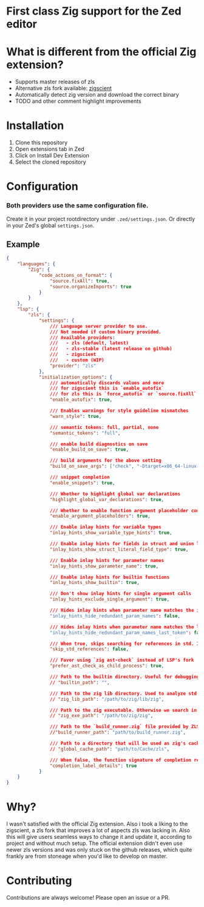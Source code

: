 # First class Zig support for the Zed editor

# What is different from the official Zig extension?

- Supports master releases of zls
- Alternative zls fork available: [zigscient](https://github.com/llogick/zigscient)
- Automatically detect zig version and download the correct binary
- TODO and other comment highlight improvements

# Installation

1. Clone this repository
2. Open extensions tab in Zed
3. Click on Install Dev Extension
4. Select the cloned repository

# Configuration
### Both providers use the same configuration file.
Create it in your project rootdirectory under `.zed/settings.json`.
Or directly in your Zed's global `settings.json`.

## Example

```json
{
    "languages": {
        "Zig": {
            "code_actions_on_format": {
                "source.fixAll": true,
                "source.organizeImports": true
            }
        }
    },
    "lsp": {
        "zls": {
            "settings": {
                /// Language server provider to use.
                /// Not needed if custom binary provided.
                /// Available providers:
                ///   - zls (default, latest)
                ///   - zls-stable (latest release on github)
                ///   - zigscient
                ///   - custom (WIP)
                "provider": "zls"
            },
            "initialization_options": {
                /// automatically discards values and more
                /// for zigscient this is `enable_autofix`
                /// for zls this is `force_autofix` or `source.fixAll` in `code_actions_on_format`
                "enable_autofix": true,

                /// Enables warnings for style guideline mismatches
                "warn_style": true,

                /// semantic tokens: full, partial, none
                "semantic_tokens": "full",

                /// enable build diagnostics on save
                "enable_build_on_save": true,

                /// build arguments for the above setting
                "build_on_save_args": ["check", "-Dtarget=x86_64-linux-gnu"],

                /// snippet completion
                "enable_snippets": true,

                /// Whether to highlight global var declarations
                "highlight_global_var_declarations": true,

                /// Whether to enable function argument placeholder completions
                "enable_argument_placeholders": true,

                /// Enable inlay hints for variable types
                "inlay_hints_show_variable_type_hints": true,

                /// Enable inlay hints for fields in struct and union literals
                "inlay_hints_show_struct_literal_field_type": true,

                /// Enable inlay hints for parameter names
                "inlay_hints_show_parameter_name": true,

                /// Enable inlay hints for builtin functions
                "inlay_hints_show_builtin": true,

                /// Don't show inlay hints for single argument calls
                "inlay_hints_exclude_single_argument": true,

                /// Hides inlay hints when parameter name matches the identifier (e.g. foo: foo)
                "inlay_hints_hide_redundant_param_names": false,

                /// Hides inlay hints when parameter name matches the last token of a parameter node (e.g. foo: bar.foo, foo: &foo)
                "inlay_hints_hide_redundant_param_names_last_token": false,

                /// When true, skips searching for references in std. Improves lookup speed for functions in user's code. Renaming and go-to-definition will continue to work as is
                "skip_std_references": false,

                /// Favor using `zig ast-check` instead of LSP's fork
                "prefer_ast_check_as_child_process": true,

                /// Path to the builtin directory. Useful for debugging, automatically set if empty
                // "builtin_path": "",

                /// Path to the zig lib directory. Used to analyze std library imports
                // "zig_lib_path": "/path/to/zig/lib/zig",

                /// Path to the zig executable. Otherwise we search in PATH
                // "zig_exe_path": "/path/to/zig/zig",

                /// Path to the `build_runner.zig` file provided by ZLS. null is equivalent to
                //"build_runner_path": "path/to/build_runner.zig",

                /// Path to a directory that will be used as zig's cache
                // "global_cache_path": "path/to/Cache/zls",

                /// When false, the function signature of completion results is hidden. Improves readability in some editors
                "completion_label_details": true
            }
    }
}
```

# Why?
I wasn't satisfied with the official Zig extension. Also i took a liking to the zigscient, a zls fork that improves a lot of aspects zls was lacking in.
Also this will give users seamless ways to change it and update it, according to project and without much setup.
The official extension didn't even use newer zls versions and was only stuck on the github releases, which quite frankly are from stoneage when you'd like to develop on master.
# Contributing
Contributions are always welcome! Please open an issue or a PR.
